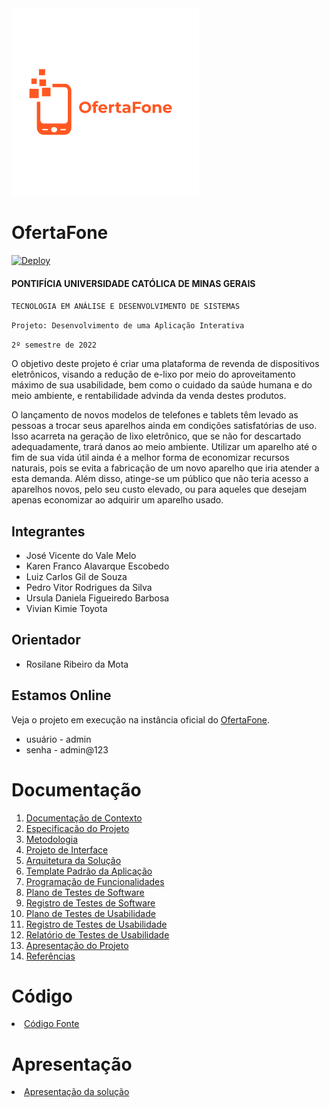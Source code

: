 
<img src="docs/img/LogoProject/SGN_09_05_2022_1662421850206.png" width="300" >

# OfertaFone

[![Deploy](https://github.com/ICEI-PUC-Minas-PMV-ADS/oferta_fone/actions/workflows/ofertafoneweb.yml/badge.svg)](https://github.com/ICEI-PUC-Minas-PMV-ADS/oferta_fone/actions/workflows/ofertafoneweb.yml)
#### PONTIFÍCIA UNIVERSIDADE CATÓLICA DE MINAS GERAIS

`TECNOLOGIA EM ANÁLISE E DESENVOLVIMENTO DE SISTEMAS`

`Projeto: Desenvolvimento de uma Aplicação Interativa`

`2º semestre de 2022`

O objetivo deste projeto é criar uma plataforma de revenda de dispositivos eletrônicos, visando a redução de e-lixo por meio do aproveitamento máximo de sua usabilidade, bem como o cuidado da saúde humana e do meio ambiente, e rentabilidade advinda da venda destes produtos.

O lançamento de novos modelos de telefones e tablets têm levado as pessoas a trocar seus aparelhos ainda em condições satisfatórias de uso. Isso acarreta na geração de lixo eletrônico, que se não for descartado adequadamente, trará danos ao meio ambiente. Utilizar um aparelho até o fim de sua vida útil ainda é a melhor forma de economizar recursos naturais, pois se evita a fabricação de um novo aparelho que iria atender a esta demanda. Além disso, atinge-se um público que não teria acesso a aparelhos novos, pelo seu custo elevado, ou para aqueles que desejam apenas economizar ao adquirir um aparelho usado.

## Integrantes

* José Vicente do Vale Melo
* Karen Franco Alavarque Escobedo
* Luiz Carlos Gil de Souza
* Pedro Vitor Rodrigues da Silva
* Ursula Daniela Figueiredo Barbosa
* Vivian Kimie Toyota

## Orientador

* Rosilane Ribeiro da Mota

## Estamos Online

Veja o projeto em execução na instância oficial do <a href="https://ofertafoneweb.azurewebsites.net/" target="_blank">OfertaFone</a>.

* usuário - admin
* senha - admin@123

# Documentação

<ol>
<li><a href="docs/01-Documentação de Contexto.md"> Documentação de Contexto</a></li>
<li><a href="docs/02-Especificação do Projeto.md"> Especificação do Projeto</a></li>
<li><a href="docs/03-Metodologia.md"> Metodologia</a></li>
<li><a href="docs/04-Projeto de Interface.md"> Projeto de Interface</a></li>
<li><a href="docs/05-Arquitetura da Solução.md"> Arquitetura da Solução</a></li>
<li><a href="docs/06-Template Padrão da Aplicação.md"> Template Padrão da Aplicação</a></li>
<li><a href="docs/07-Programação de Funcionalidades.md"> Programação de Funcionalidades</a></li>
<li><a href="docs/08-Plano de Testes de Software.md"> Plano de Testes de Software</a></li>
<li><a href="docs/09-Registro de Testes de Software.md"> Registro de Testes de Software</a></li>
<li><a href="docs/10-Plano de Testes de Usabilidade.md"> Plano de Testes de Usabilidade</a></li>
<li><a href="docs/11-Registro de Testes de Usabilidade .md"> Registro de Testes de Usabilidade</a></li>
<li><a href="docs/12-Relatório de Testes de Usabilidade.md"> Relatório de Testes de Usabilidade</a></li>
<li><a href="docs/13-Apresentação do Projeto.md"> Apresentação do Projeto</a></li>
<li><a href="docs/14-Referências.md"> Referências</a></li>
</ol>

# Código

<li><a href="src/README.md"> Código Fonte</a></li>

# Apresentação

<li><a href="presentation/README.md"> Apresentação da solução</a></li>

